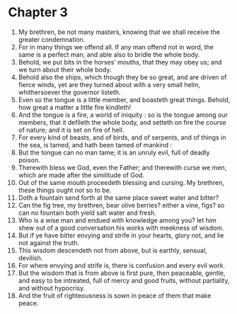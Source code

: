 # Chapter 3

1. My brethren, be not many masters, knowing that we shall receive the greater condemnation.
2. For in many things we offend all. If any man offend not in word, the same is a perfect man, and able also to bridle the whole body.
3. Behold, we put bits in the horses’ mouths, that they may obey us; and we turn about their whole body.
4. Behold also the ships, which though they be so great, and are driven of fierce winds, yet are they turned about with a very small helm, whithersoever the governor listeth.
5. Even so the tongue is a little member, and boasteth great things. Behold, how great a matter a little fire kindleth!
6. And the tongue is a fire, a world of iniquity : so is the tongue among our members, that it defileth the whole body, and setteth on fire the course of nature; and it is set on fire of hell.
7. For every kind of beasts, and of birds, and of serpents, and of things in the sea, is tamed, and hath been tamed of mankind :
8. But the tongue can no man tame; it is an unruly evil, full of deadly poison.
9. Therewith bless we God, even the Father; and therewith curse we men, which are made after the similitude of God.
10. Out of the same mouth proceedeth blessing and cursing. My brethren, these things ought not so to be.
11. Doth a fountain send forth at the same place sweet water and bitter?
12. Can the fig tree, my brethren, bear olive berries? either a vine, figs? so can no fountain both yield salt water and fresh.
13. Who is a wise man and endued with knowledge among you? let him shew out of a good conversation his works with meekness of wisdom.
14. But if ye have bitter envying and strife in your hearts, glory not, and lie not against the truth.
15. This wisdom descendeth not from above, but is earthly, sensual, devilish.
16. For where envying and strife is, there is confusion and every evil work.
17. But the wisdom that is from above is first pure, then peaceable, gentle, and easy to be intreated, full of mercy and good fruits, without partiality, and without hypocrisy.
18. And the fruit of righteousness is sown in peace of them that make peace.

